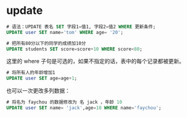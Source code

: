# update
``` sql
# 语法：UPDATE 表名 SET 字段1=值1, 字段2=值2 WHERE 更新条件;
UPDATE user SET name='tom' WHERE age= '20';

# 把所有80分以下的同学的成绩加10分
UPDATE students SET score=score+10 WHERE score<80;
```

这里的 where 子句是可选的，如果不指定的话，表中的每个记录都被更新。

``` sql
# 将所有人的年龄增加1
UPDATE user SET age=age+1;
```

也可以一次更改多列数据：

``` sql
# 将名为 faychou 的数据修改为 名 jack ，年龄 10
UPDATE user SET name= 'jack',age=10 WHERE name='faychou';
```

